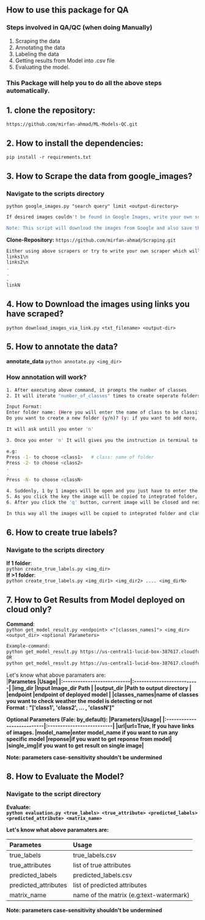 ## How to use this package for QA

### Steps involved in QA/QC (when doing Manually)
1. Scraping the data
2. Annotating the data
3. Labeling the data
4. Getting results from Model into .csv file
5. Evaluating the model.

### This Package will help you to do all the above steps automatically.

## 1. clone the repository:

`https://github.com/mirfan-ahmad/ML-Models-QC.git`

## 2. How to install the dependencies:

`pip install -r requirements.txt`

## 3. How to Scrape the data from google_images?
### Navigate to the scripts directory

`python google_images.py "search query" limit <output-directory>`

```bash
If desired images couldn't be found in Google Images, write your own scraper or try to clone my following repository <if your desired website already scraped>

Note: This script will download the images from Google and also save the links of the images in links.txt file as well.
```
**Clone-Repository:** `https://github.com/mirfan-ahmad/Scraping.git`

```bash
Either using above scrapers or try to write your own scraper which will only scrape the links of the images and store them into text file in following format:
links1\n
links2\n
.
.
.
linkN
```

## 4. How to Download the images using links you have scraped?

`python download_images_via_link.py <txt_filename> <output-dir>`

## 5. How to annotate the data?

**annotate_data** `python annotate.py <img_dir>`

### How annotation will work?
```bash
1. After executing above command, it prompts the number of classes
2. It will iterate "number_of_classes" times to create seperate folders, Now the whole data has been classified into seperate folders.

Input Format:
Enter folder name: (Here you will enter the name of class to be classified)
Do you want to create a new folder (y/n)? (y: if you want to add more, n: No)

It will ask untill you enter 'n'

3. Once you enter 'n' It will gives you the instruction in terminal to assign given image to specific class.

e.g: 
Press -1- to choose <class1>   # class: name of folder
Press -2- to choose <class2>
.
.
Press -N- to choose <classN>

4. Suddenly, 1 by 1 images will be open and you just have to enter the key=1 or 2 .. N
5. As you click the key the image will be copied to integrated folder, and image will w8 until you enter 'q'
6. After you click the 'q' button, current image will be closed and next will be shown.

In this way all the images will be copied to integrated folder and classified into seperate folders.
```

## 6. How to create true labels?
### Navigate to the scripts directory

**If 1 folder**:<br>`python create_true_labels.py <img_dir>`<br>
**If >1 folder**:<br>`python create_true_labels.py <img_dir1> <img_dir2> .... <img_dirN>`

## 7. How to Get Results from Model deployed on cloud only?

**Command**:<br>
`python get_model_result.py <endpoint> <"[classes_names]"> <img_dir> <output_dir> <optional Parameters>`

```bash
Example-command:
python get_model_result.py https://us-central1-lucid-box-387617.cloudfunctions.net/compliance-detection "['signs', 'signs_date', 'text_name', 'text_address', 'text_date', 'text_company', 'text_phone_number', 'text_email']" /home/umair/Desktop/irfan/QC/ComplianceDetection/SignBoard/Files/Images_links.txt ../Files url=True
OR
python get_model_result.py https://us-central1-lucid-box-387617.cloudfunctions.net/compliance-detection "['signs', 'signs_date', 'text_name', 'text_address', 'text_date', 'text_company', 'text_phone_number', 'text_email']" https://img.freepik.com/free-photo/cute-animals-group-white-background_23-2150038558.jpg ../Files url=True single_img=True
```
Let's know what above paramaters are:<br>
|<b>Parametes |<b>Usage|
|:---------------------------|:--------------------------|
|img_dir      |Input Image_dir Path              |
|output_dir   |Path to output directory          |
|endpoint     |endpoint of deployed model             |
|classes_names|name of classes you want to check weather the model is detecting or not<br>Format : "['class1', 'class2', ... , 'classN']"

<b>Optional Parameters (Fale: by_default):</b>
|<b>Parameters|<b>Usage|
|:---------------------------|:--------------------------|
|url|url=True, If you have links of images.
|model_name|enter model_name if you want to run any specific model
|reponse|if you want to get reponse from model|
|single_img|if you want to get result on single image|

Note: parameters case-sensitivity shouldn't be undermined


## 8. How to Evaluate the Model?
### Navigate to the script directory

**Evaluate**: <br>`python evaluation.py <true_labels> <true_attribute> <predicted_labels> <predicted_attribute> <matrix_name>`

Let's know what above paramaters are:<br>

|<b>Parametes|<b>Usage|
|:---------------------------|:--------------------------|
|true_labels|true_labels.csv|
|true_attributes|list of true attributes|
|predicted_labels|predicted_labels.csv|
|predicted_attributes|list of predicted attributes|
|matrix_name|name of the matrix (e.g:text-watermark)|

Note: parameters case-sensitivity shouldn't be undermined

